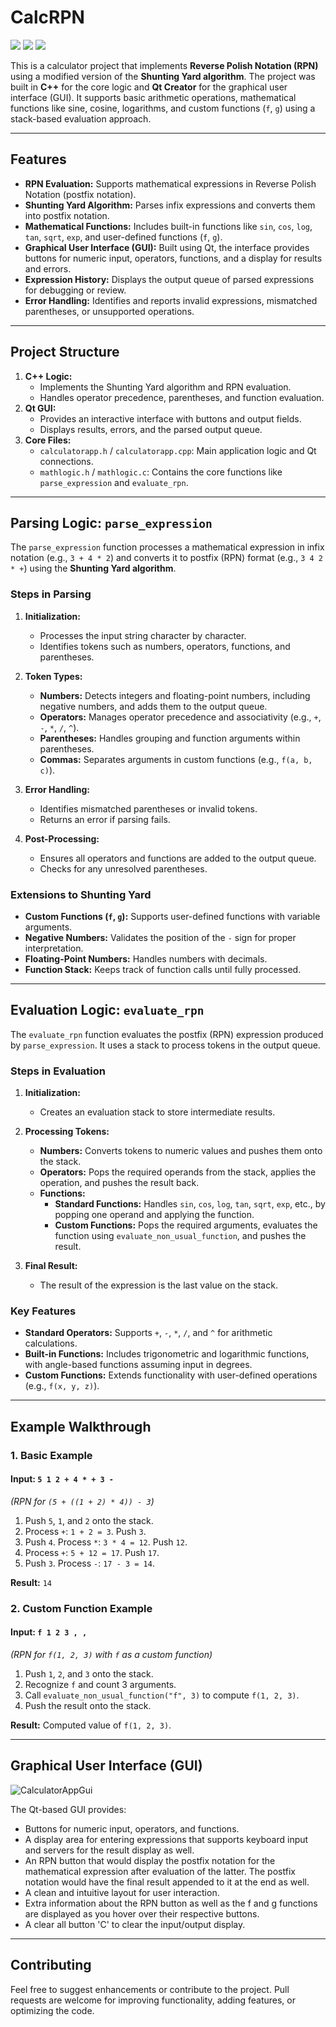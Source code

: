 # **CalcRPN**

![](https://img.shields.io/badge/Author-Malek%20Kchaou-yellow.svg) ![](https://img.shields.io/badge/Licence-MIT%202025-red.svg) ![](https://img.shields.io/badge/C++--blue.svg)

This is a calculator project that implements **Reverse Polish Notation (RPN)** using a modified version of the **Shunting Yard algorithm**. The project was built in **C++** for the core logic and **Qt Creator** for the graphical user interface (GUI). It supports basic arithmetic operations, mathematical functions like sine, cosine, logarithms, and custom functions (`f`, `g`) using a stack-based evaluation approach.

---

## **Features**
- **RPN Evaluation:** Supports mathematical expressions in Reverse Polish Notation (postfix notation).
- **Shunting Yard Algorithm:** Parses infix expressions and converts them into postfix notation.
- **Mathematical Functions:** Includes built-in functions like `sin`, `cos`, `log`, `tan`, `sqrt`, `exp`, and user-defined functions (`f`, `g`).
- **Graphical User Interface (GUI):** Built using Qt, the interface provides buttons for numeric input, operators, functions, and a display for results and errors.
- **Expression History:** Displays the output queue of parsed expressions for debugging or review.
- **Error Handling:** Identifies and reports invalid expressions, mismatched parentheses, or unsupported operations.

---

## **Project Structure**
1. **C++ Logic:**
   - Implements the Shunting Yard algorithm and RPN evaluation.
   - Handles operator precedence, parentheses, and function evaluation.
2. **Qt GUI:**
   - Provides an interactive interface with buttons and output fields.
   - Displays results, errors, and the parsed output queue.
3. **Core Files:**
   - `calculatorapp.h` / `calculatorapp.cpp`: Main application logic and Qt connections.
   - `mathlogic.h` / `mathlogic.c`: Contains the core functions like `parse_expression` and `evaluate_rpn`.

---

## **Parsing Logic: `parse_expression`**

The `parse_expression` function processes a mathematical expression in infix notation (e.g., `3 + 4 * 2`) and converts it to postfix (RPN) format (e.g., `3 4 2 * +`) using the **Shunting Yard algorithm**.

### **Steps in Parsing**

1. **Initialization:**
   - Processes the input string character by character.
   - Identifies tokens such as numbers, operators, functions, and parentheses.

2. **Token Types:**
   - **Numbers:** Detects integers and floating-point numbers, including negative numbers, and adds them to the output queue.
   - **Operators:** Manages operator precedence and associativity (e.g., `+`, `-`, `*`, `/`, `^`).
   - **Parentheses:** Handles grouping and function arguments within parentheses.
   - **Commas:** Separates arguments in custom functions (e.g., `f(a, b, c)`).

3. **Error Handling:**
   - Identifies mismatched parentheses or invalid tokens.
   - Returns an error if parsing fails.

4. **Post-Processing:**
   - Ensures all operators and functions are added to the output queue.
   - Checks for any unresolved parentheses.

### **Extensions to Shunting Yard**
- **Custom Functions (`f`, `g`):** Supports user-defined functions with variable arguments.
- **Negative Numbers:** Validates the position of the `-` sign for proper interpretation.
- **Floating-Point Numbers:** Handles numbers with decimals.
- **Function Stack:** Keeps track of function calls until fully processed.

---

## **Evaluation Logic: `evaluate_rpn`**

The `evaluate_rpn` function evaluates the postfix (RPN) expression produced by `parse_expression`. It uses a stack to process tokens in the output queue.

### **Steps in Evaluation**
1. **Initialization:**
   - Creates an evaluation stack to store intermediate results.

2. **Processing Tokens:**
   - **Numbers:** Converts tokens to numeric values and pushes them onto the stack.
   - **Operators:** Pops the required operands from the stack, applies the operation, and pushes the result back.
   - **Functions:**
     - **Standard Functions:** Handles `sin`, `cos`, `log`, `tan`, `sqrt`, `exp`, etc., by popping one operand and applying the function.
     - **Custom Functions:** Pops the required arguments, evaluates the function using `evaluate_non_usual_function`, and pushes the result.

3. **Final Result:**
   - The result of the expression is the last value on the stack.

### **Key Features**
- **Standard Operators:** Supports `+`, `-`, `*`, `/`, and `^` for arithmetic calculations.
- **Built-in Functions:** Includes trigonometric and logarithmic functions, with angle-based functions assuming input in degrees.
- **Custom Functions:** Extends functionality with user-defined operations (e.g., `f(x, y, z)`).

---

## **Example Walkthrough**

### **1. Basic Example**
#### Input: `5 1 2 + 4 * + 3 -`  
*(RPN for `(5 + ((1 + 2) * 4)) - 3`)*

1. Push `5`, `1`, and `2` onto the stack.
2. Process `+`: `1 + 2 = 3`. Push `3`.
3. Push `4`. Process `*`: `3 * 4 = 12`. Push `12`.
4. Process `+`: `5 + 12 = 17`. Push `17`.
5. Push `3`. Process `-`: `17 - 3 = 14`.

**Result:** `14`

### **2. Custom Function Example**
#### Input: `f 1 2 3 , ,`
*(RPN for `f(1, 2, 3)` with `f` as a custom function)*

1. Push `1`, `2`, and `3` onto the stack.
2. Recognize `f` and count 3 arguments.
3. Call `evaluate_non_usual_function("f", 3)` to compute `f(1, 2, 3)`.
4. Push the result onto the stack.

**Result:** Computed value of `f(1, 2, 3)`.

---

## **Graphical User Interface (GUI)**

![CalculatorAppGui](https://github.com/user-attachments/assets/37f16b9e-5307-4f98-8921-bd1fa1736ece)

The Qt-based GUI provides:
- Buttons for numeric input, operators, and functions.
- A display area for entering expressions that supports keyboard input and servers for the result display as well.  
- An RPN button that would display the postfix notation for the mathematical expression after evaluation of the latter. The postfix notation would have the final    result  appended to it at the end as well. 
- A clean and intuitive layout for user interaction.
- Extra information about the RPN button as well as the f and g functions are displayed as you hover over their respective buttons.
- A clear all button 'C' to clear the input/output display. 

---

## **Contributing**
Feel free to suggest enhancements or contribute to the project. Pull requests are welcome for improving functionality, adding features, or optimizing the code.


